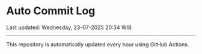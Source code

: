 # Auto Commit Log

Last updated: Wednesday, 23-07-2025 20:34 WIB

---

This repository is automatically updated every hour using GitHub Actions.
